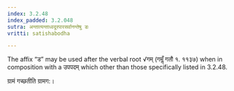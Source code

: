 ```yaml
---
index: 3.2.48
index_padded: 3.2.048
sutra: अन्तात्यन्ताध्वदूरपारसर्वानन्तेषु डः
vritti: satishabodha

---
```

The affix “ड” may be used after the verbal root √गम् (गमॢँ गतौ १. ११३७) when in composition with a उपपदम् which other than those specifically listed in 3.2.48.


ग्रामं गच्छतीति ग्रामग:।